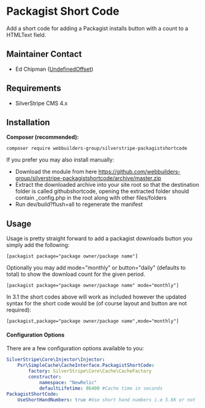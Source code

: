 Packagist Short Code
=================
Add a short code for adding a Packagist installs button with a count to a HTMLText field.

## Maintainer Contact
* Ed Chipman ([UndefinedOffset](https://github.com/UndefinedOffset))

## Requirements
* SilverStripe CMS 4.x


## Installation
__Composer (recommended):__
```
composer require webbuilders-group/silverstripe-packagistshortcode
```


If you prefer you may also install manually:
* Download the module from here https://github.com/webbuilders-group/silverstripe-packagistshortcode/archive/master.zip
* Extract the downloaded archive into your site root so that the destination folder is called githubshortcode, opening the extracted folder should contain _config.php in the root along with other files/folders
* Run dev/build?flush=all to regenerate the manifest


## Usage
Usage is pretty straight forward to add a packagist downloads button you simply add the following:
```
[packagist package="package owner/package name"]
```

Optionally you may add mode="monthly" or button="daily" (defaults to total) to show the download count for the given period.
```
[packagist package="package owner/package name" mode="monthly"]

```

In 3.1 the short codes above will work as included however the updated syntax for the short code would be (of course layout and button are not required):
```
[packagist,package="package owner/package name",mode="monthly"]
```


#### Configuration Options
There are a few configuration options available to you:

```yml
SilverStripe\Core\Injector\Injector:
    Psr\SimpleCache\CacheInterface.PackagistShortCode:
        factory: SilverStripe\Core\Cache\CacheFactory
        constructor:
            namespace: "NewRelic"
            defaultLifetime: 86400 #Cache time in seconds
PackagistShortCode:
    UseShortHandNumbers: true #Use short hand numbers i.e 5.6K or not
```
